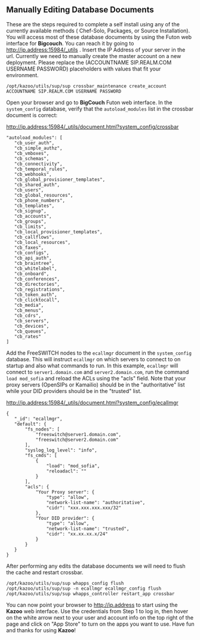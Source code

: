
## Manually Editing Database Documents

These are the steps required to complete a self install using any of the currently available methods ( Chef-Solo, Packages, or Source Installation). You will access most of these database documents by using the Futon web interface for **Bigcouch**. You can reach it by going to  http://ip.address:15984/_utils . Insert the IP Address of your server in the url. Currently we need to manually create the master account on a new deployment. Please replace the (ACCOUNTNAME SIP.REALM.COM USERNAME PASSWORD) placeholders with values that fit your environment.

`/opt/kazoo/utils/sup/sup crossbar_maintenance create_account ACCOUNTNAME SIP.REALM.COM USERNAME PASSWORD`

Open your browser and go to **BigCouch** Futon web interface. In the `system_config` database, verify that the `autoload_modules` list in the crossbar document is correct:

http://ip.address:15984/_utils/document.html?system_config/crossbar
 ```
"autoload_modules": [
    "cb_user_auth",
    "cb_simple_authz",
    "cb_vmboxes",
    "cb_schemas",
    "cb_connectivity",
    "cb_temporal_rules",
    "cb_webhooks",
    "cb_global_provisioner_templates",
    "cb_shared_auth",
    "cb_users",
    "cb_global_resources",
    "cb_phone_numbers",
    "cb_templates",
    "cb_signup",
    "cb_accounts",
    "cb_groups",
    "cb_limits",
    "cb_local_provisioner_templates",
    "cb_callflows",
    "cb_local_resources",
    "cb_faxes",
    "cb_configs",
    "cb_api_auth",
    "cb_braintree",
    "cb_whitelabel",
    "cb_onboard",
    "cb_conferences",
    "cb_directories",
    "cb_registrations",
    "cb_token_auth",
    "cb_clicktocall",
    "cb_media",
    "cb_menus",
    "cb_cdrs",
    "cb_servers",
    "cb_devices",
    "cb_queues",
    "cb_rates"
]
```

Add the FreeSWITCH nodes to the `ecallmgr` document in the `system_config` database. This will instruct `ecallmgr` on which servers to connect to on startup and also what commands to run. In this example, `ecallmgr` will connect to `server1.domain.com` and `server2.domain.com`, run the command `load mod_sofia` and reload the ACLs using the "acls" field. Note that your proxy servers (OpenSIPs or Kamailio) should be in the "authoritative" list while your DID providers should be in the "trusted" list.

http://ip.address:15984/_utils/document.html?system_config/ecallmgr
 ```
{
    "_id": "ecallmgr",
    "default": {
        "fs_nodes": [
            "freeswitch@server1.domain.com",
            "freeswitch@server2.domain.com"
        ],
        "syslog_log_level": "info",
        "fs_cmds": [
            {
                "load": "mod_sofia",
                "reloadacl": ""
            }
        ],
        "acls": {
            "Your Proxy server": {
                "type": "allow",
                "network-list-name": "authoritative",
                "cidr": "xxx.xxx.xxx.xxx/32"
            },
            "Your DID provider": {
                "type": "allow",
                "network-list-name": "trusted",
                "cidr": "xx.xx.xx.x/24"
            }
        }
    }
}
```
After performing any edits the database documents we will need to flush the cache and restart crossbar.
```
/opt/kazoo/utils/sup/sup whapps_config flush
/opt/kazoo/utils/sup/sup -n ecallmgr ecallmgr_config flush
/opt/kazoo/utils/sup/sup whapps_controller restart_app crossbar
```
You can now point your browser to  http://ip.address to start using the **Kazoo** web interface. Use the credentials from Step 1 to log in, then hover on the white arrow next to your user and account info on the top right of the page and click on "App Store" to turn on the apps you want to use. Have fun and thanks for using **Kazoo**!
